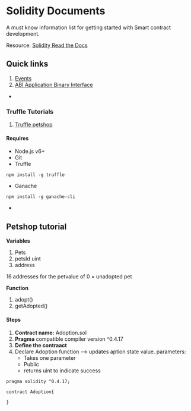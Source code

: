 # Solidity Documents
A must know information list for getting started with Smart contract development.

Resource: [Solidity Read the Docs](https://solidity.readthedocs.io/en/v0.4.24/)

## Quick links

1. [Events](https://solidity.readthedocs.io/en/develop/contracts.html#events)
2. [ABI Application Binary Interface](https://solidity.readthedocs.io/en/v0.4.21/abi-spec.html)

-
### Truffle Tutorials
1. [Truffle petshop](https://truffleframework.com/tutorials/pet-shop)

#### Requires

- Node.js v6+
- Git
- Truffle

```
npm install -g truffle
```
- Ganache

```
npm install -g ganache-cli
```

-

## Petshop tutorial
**Variables**

1. Pets
2. petsId uint
3. address

16 addresses for the petvalue of 0 = unadopted pet

**Function**

1. adopt()
2. getAdopted()

#### Steps
1. **Contract name:** Adoption.sol
2. **Pragma** compatible compiler version ^0.4.17
3. **Define the contraact**
4. Declare Adoption function --> updates aption state value.
 parameters: 
 	- Takes one parameter
 	- Public
 	- returns uint to indicate success

````
pragma solidity ^0.4.17;

contract Adoption{

}

````

